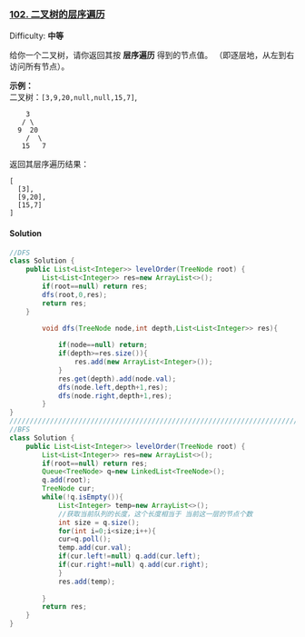 ### [102. 二叉树的层序遍历](https://leetcode-cn.com/problems/binary-tree-level-order-traversal/)

Difficulty: **中等**


给你一个二叉树，请你返回其按 **层序遍历** 得到的节点值。 （即逐层地，从左到右访问所有节点）。

**示例：**  
二叉树：`[3,9,20,null,null,15,7]`,

```
    3
   / \
  9  20
    /  \
   15   7
```

返回其层序遍历结果：

```
[
  [3],
  [9,20],
  [15,7]
]
```


#### Solution

```java
//DFS
class Solution {
    public List<List<Integer>> levelOrder(TreeNode root) {
        List<List<Integer>> res=new ArrayList<>();
        if(root==null) return res;
        dfs(root,0,res);
        return res;
    }

        void dfs(TreeNode node,int depth,List<List<Integer>> res){
            
            if(node==null) return;
            if(depth>=res.size()){
                res.add(new ArrayList<Integer>());
            }
            res.get(depth).add(node.val);
            dfs(node.left,depth+1,res);
            dfs(node.right,depth+1,res);
        }
}
//////////////////////////////////////////////////////////////////////////
//BFS
class Solution {
    public List<List<Integer>> levelOrder(TreeNode root) {
        List<List<Integer>> res=new ArrayList<>();
        if(root==null) return res;
        Queue<TreeNode> q=new LinkedList<TreeNode>();
        q.add(root);
        TreeNode cur;
        while(!q.isEmpty()){
            List<Integer> temp=new ArrayList<>();
            //获取当前队列的长度，这个长度相当于 当前这一层的节点个数
			int size = q.size();
            for(int i=0;i<size;i++){
            cur=q.poll();
            temp.add(cur.val);
            if(cur.left!=null) q.add(cur.left);
            if(cur.right!=null) q.add(cur.right);
            }
            res.add(temp);
 
        }
        return res;
    }
}
```